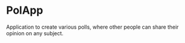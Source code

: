# PolApp
Application to create various polls, where other people can share their opinion on any subject.
